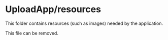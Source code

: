 # UploadApp/resources

This folder contains resources (such as images) needed by the application. 

This file can be removed.
